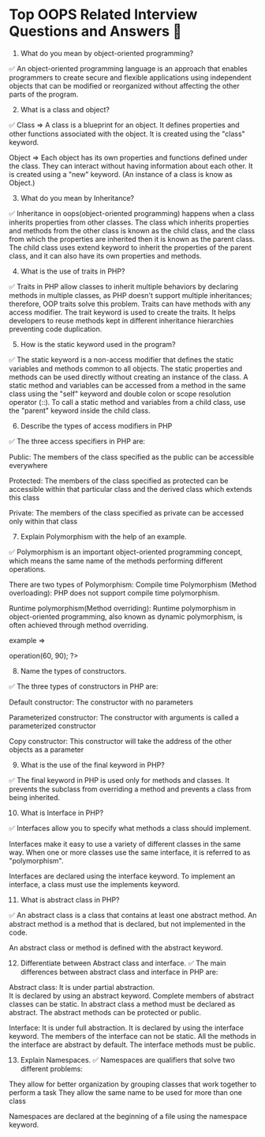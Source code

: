 # Top OOPS Related Interview Questions and Answers 🚀

1. What do you mean by object-oriented programming?

✅ An object-oriented programming language is an approach that enables programmers to create secure and flexible applications using independent objects that can be modified or reorganized without affecting the other parts of the program.

2. What is a class and object?

✅ Class => A class is a blueprint for an object. It defines properties and other functions associated with the object. It is created using the "class" keyword.

Object => Each object has its own properties and functions defined under the class. They can interact without having information about each other. It is created using a "new" keyword.
(An instance of a class is know as Object.)

3. What do you mean by Inheritance?

✅ Inheritance in oops(object-oriented programming) happens when a class inherits properties from other classes. The class which inherits properties and methods from the other class is known as the child class, and the class from which the properties are inherited then it is known as the parent class. The child class uses extend keyword to inherit the properties of the parent class, and it can also have its own properties and methods.

4. What is the use of traits in PHP?

✅ Traits in PHP allow classes to inherit multiple behaviors by declaring methods in multiple classes, as PHP doesn't support multiple inheritances; therefore, OOP traits solve this problem. Traits can have methods with any access modifier. The trait keyword is used to create the traits. It helps developers to reuse methods kept in different inheritance hierarchies preventing code duplication.

5. How is the static keyword used in the program?

✅ The static keyword is a non-access modifier that defines the static variables and methods common to all objects. The static properties and methods can be used directly without creating an instance of the class.
A static method and variables can be accessed from a method in the same class using the "self" keyword and double colon or scope resolution operator (::).
To call a static method and variables from a child class, use the "parent" keyword inside the child class.

6. Describe the types of access modifiers in PHP

✅ The three access specifiers in PHP are:

Public: The members of the class specified as the public can be accessible everywhere

Protected: The members of the class specified as protected can be accessible within that particular class and the derived class which extends this class

Private: The members of the class specified as private can be accessed only within that class

7. Explain Polymorphism with the help of an example.

✅ Polymorphism is an important object-oriented programming concept, which means the same name of the methods performing different operations. 

There are two types of Polymorphism:
Compile time Polymorphism (Method overloading): PHP does not support compile time polymorphism.

Runtime polymorphism(Method overriding): Runtime polymorphism in object-oriented programming, also known as dynamic polymorphism, is often achieved through method overriding. 

example =>
<?php
class main {
    function operation($x, $y) {
        $val = $x * $y;
        echo "After multiplying = " . $val;
    }
}
class Sub extends Main {
    function operation($x, $y) {
        $val = $x + $y;
        echo "After addition  = " . $val;
    }
}
$obj = new Sub();
$obj->operation(60, 90);
?>

8. Name the types of constructors.

✅ The three types of constructors in PHP are:

Default constructor: The constructor with no parameters

Parameterized constructor: The constructor with arguments is called a parameterized constructor

Copy constructor: This constructor will take the address of the other objects as a parameter

9. What is the use of the final keyword in PHP?

✅ The final keyword in PHP is used only for methods and classes. It prevents the subclass from overriding a method and prevents a class from being inherited.

10. What is Interface in PHP?

✅ Interfaces allow you to specify what methods a class should implement.

Interfaces make it easy to use a variety of different classes in the same way. When one or more classes use the same interface, it is referred to as "polymorphism".

Interfaces are declared using the interface keyword.
To implement an interface, a class must use the implements keyword.

11. What is abstract class in PHP?

✅ An abstract class is a class that contains at least one abstract method. An abstract method is a method that is declared, but not implemented in the code.

An abstract class or method is defined with the abstract keyword.

12. Differentiate between Abstract class and interface.
✅ The main differences between abstract class and interface in PHP are:

Abstract class:
It is under partial abstraction.	
It is declared by using an abstract keyword.
Complete members of abstract classes can be static.
In abstract class a method must be declared as abstract.
The abstract methods can be protected or public.

Interface:
It is under full abstraction.
It is declared by using the interface keyword.
The members of the interface can not be static.
All the methods in the interface are abstract by default.
The interface methods must be public.

13. Explain Namespaces.
✅ Namespaces are qualifiers that solve two different problems:

They allow for better organization by grouping classes that work together to perform a task
They allow the same name to be used for more than one class

Namespaces are declared at the beginning of a file using the namespace keyword.
